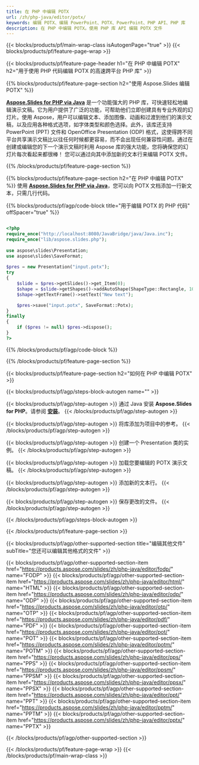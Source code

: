 ```yaml
---
title: 在 PHP 中编辑 POTX
url: /zh/php-java/editor/potx/
keywords: 编辑 POTX、编辑 PowerPoint、POTX、PowerPoint、PHP API、PHP 库
description: 在 PHP 中编辑 POTX。使用 PHP 库 API 编辑 POTX 文件
---
```


{{< blocks/products/pf/main-wrap-class isAutogenPage="true" >}}
{{< blocks/products/pf/feature-page-wrap >}}

{{< blocks/products/pf/feature-page-header h1="在 PHP 中编辑 POTX" h2="用于使用 PHP 代码编辑 POTX 的高速跨平台 PHP 库" >}}

{{% blocks/products/pf/feature-page-section h2="使用 Aspose.Slides 编辑 POTX" %}}

[**Aspose.Slides for PHP via Java**](https://products.aspose.com/slides/zh/php-java/) 是一个功能强大的 PHP 库，可快速轻松地编辑演示文稿。它为用户提供了广泛的功能，可帮助他们立即创建具有专业外观的幻灯片。使用 Aspose，用户可以编辑文本、添加图像、动画和过渡到他们的演示文稿，以及应用各种格式选项，如字体类型和颜色选择。此外，该库还支持 PowerPoint (PPT) 文件和 OpenOffice Presentation (ODP) 格式，这使得跨不同平台共享演示文稿比以往任何时候都更容易，而不会出现任何兼容性问题。通过在创建或编辑您的下一个演示文稿时利用 Aspose 库的强大功能，您将确保您的幻灯片每次看起来都很棒！
您可以通过向其中添加新的文本行来编辑 POTX 文件。 

{{% /blocks/products/pf/feature-page-section %}}

{{% blocks/products/pf/feature-page-section  h2="在 PHP 中编辑 POTX" %}}
使用 [**Aspose.Slides for PHP via Java**](https://products.aspose.com/slides/zh/php-java/)，您可以向 POTX 文档添加一行新文本，只需几行代码。

{{% blocks/products/pf/agp/code-block title="用于编辑 POTX 的 PHP 代码" offSpacer="true" %}}

```php

<?php
require_once("http://localhost:8080/JavaBridge/java/Java.inc");
require_once("lib/aspose.slides.php");
 
use aspose\slides\Presentation;
use aspose\slides\SaveFormat;
 
$pres = new Presentation("input.potx");
try
{
    $slide = $pres->getSlides()->get_Item(0);     
    $shape = $slide->getShapes()->addAutoShape(ShapeType::Rectangle, 10, 10, 100, 50);
    $shape->getTextFrame()->setText("New text");

    $pres->save("input.potx", SaveFormat::Potx);
}
finally
{
    if ($pres != null) $pres->dispose();
}
?>
```
{{% /blocks/products/pf/agp/code-block %}}

{{% /blocks/products/pf/feature-page-section %}}

{{< blocks/products/pf/feature-page-section  h2="如何在 PHP 中编辑 POTX" >}}

{{< blocks/products/pf/agp/steps-block-autogen name="" >}}


{{< blocks/products/pf/agp/step-autogen >}}
通过 Java 安装 **Aspose.Slides for PHP**。请参阅 [**安装**](https://docs.aspose.com/slides/php-java/installation/)。
{{< /blocks/products/pf/agp/step-autogen >}}

{{< blocks/products/pf/agp/step-autogen >}}
将库添加为项目中的参考。
{{< /blocks/products/pf/agp/step-autogen >}}

{{< blocks/products/pf/agp/step-autogen >}}
创建一个 Presentation 类的实例。
{{< /blocks/products/pf/agp/step-autogen >}}

{{< blocks/products/pf/agp/step-autogen >}}
加载您要编辑的 POTX 演示文稿。
{{< /blocks/products/pf/agp/step-autogen >}}

{{< blocks/products/pf/agp/step-autogen >}}
添加新的文本行。
{{< /blocks/products/pf/agp/step-autogen >}}

{{< blocks/products/pf/agp/step-autogen >}}
保存更改的文件。
{{< /blocks/products/pf/agp/step-autogen >}}

{{< /blocks/products/pf/agp/steps-block-autogen >}}


{{< /blocks/products/pf/feature-page-section >}}

{{< blocks/products/pf/agp/other-supported-section title="编辑其他文件" subTitle="您还可以编辑其他格式的文件" >}}

{{< blocks/products/pf/agp/other-supported-section-item href="https://products.aspose.com/slides/zh/php-java/editor/fodp/" name="FODP" >}}
{{< blocks/products/pf/agp/other-supported-section-item href="https://products.aspose.com/slides/zh/php-java/editor/html/" name="HTML" >}}
{{< blocks/products/pf/agp/other-supported-section-item href="https://products.aspose.com/slides/zh/php-java/editor/odp/" name="ODP" >}}
{{< blocks/products/pf/agp/other-supported-section-item href="https://products.aspose.com/slides/zh/php-java/editor/otp/" name="OTP" >}}
{{< blocks/products/pf/agp/other-supported-section-item href="https://products.aspose.com/slides/zh/php-java/editor/pdf/" name="PDF" >}}
{{< blocks/products/pf/agp/other-supported-section-item href="https://products.aspose.com/slides/zh/php-java/editor/pot/" name="POT" >}}
{{< blocks/products/pf/agp/other-supported-section-item href="https://products.aspose.com/slides/zh/php-java/editor/potm/" name="POTM" >}}
{{< blocks/products/pf/agp/other-supported-section-item href="https://products.aspose.com/slides/zh/php-java/editor/pps/" name="PPS" >}}
{{< blocks/products/pf/agp/other-supported-section-item href="https://products.aspose.com/slides/zh/php-java/editor/ppsm/" name="PPSM" >}}
{{< blocks/products/pf/agp/other-supported-section-item href="https://products.aspose.com/slides/zh/php-java/editor/ppsx/" name="PPSX" >}}
{{< blocks/products/pf/agp/other-supported-section-item href="https://products.aspose.com/slides/zh/php-java/editor/ppt/" name="PPT" >}}
{{< blocks/products/pf/agp/other-supported-section-item href="https://products.aspose.com/slides/zh/php-java/editor/pptm/" name="PPTM" >}}
{{< blocks/products/pf/agp/other-supported-section-item href="https://products.aspose.com/slides/zh/php-java/editor/pptx/" name="PPTX" >}}


{{< /blocks/products/pf/agp/other-supported-section >}}

{{< /blocks/products/pf/feature-page-wrap >}}
{{< /blocks/products/pf/main-wrap-class >}}